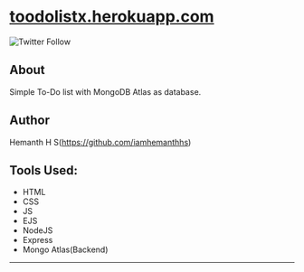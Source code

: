 # [toodolistx.herokuapp.com](https://toodolistx.herokuapp.com/)


![Twitter Follow](https://img.shields.io/twitter/follow/theblizrdx?style=social)

## About
Simple To-Do list with MongoDB Atlas as database.
## Author

Hemanth H S(https://github.com/iamhemanthhs)

## Tools Used:
- HTML
- CSS
- JS
- EJS
- NodeJS
- Express
- Mongo Atlas(Backend)

---
